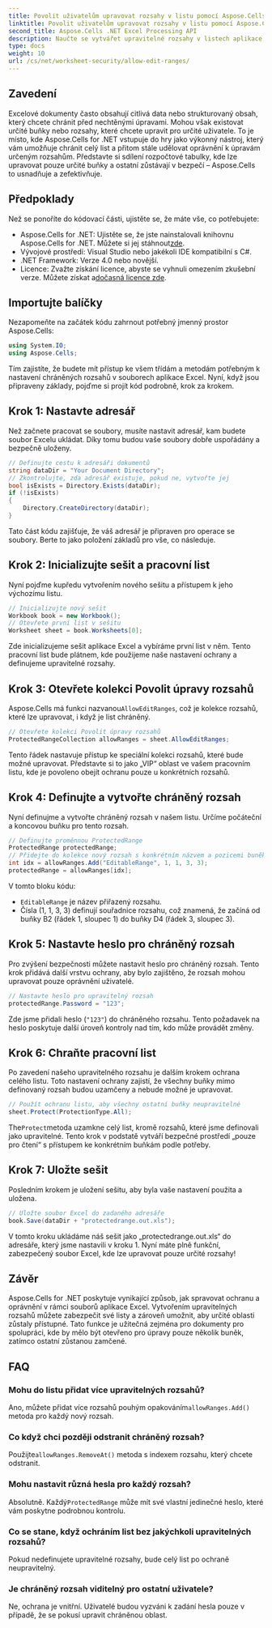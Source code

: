 ```yaml
---
title: Povolit uživatelům upravovat rozsahy v listu pomocí Aspose.Cells
linktitle: Povolit uživatelům upravovat rozsahy v listu pomocí Aspose.Cells
second_title: Aspose.Cells .NET Excel Processing API
description: Naučte se vytvářet upravitelné rozsahy v listech aplikace Excel pomocí Aspose.Cells pro .NET, což umožňuje upravovat konkrétní buňky a zbytek je možné zabezpečit ochranou listu.
type: docs
weight: 10
url: /cs/net/worksheet-security/allow-edit-ranges/
---
```

## Zavedení
Excelové dokumenty často obsahují citlivá data nebo strukturovaný obsah, který chcete chránit před nechtěnými úpravami. Mohou však existovat určité buňky nebo rozsahy, které chcete upravit pro určité uživatele. To je místo, kde Aspose.Cells for .NET vstupuje do hry jako výkonný nástroj, který vám umožňuje chránit celý list a přitom stále udělovat oprávnění k úpravám určeným rozsahům. Představte si sdílení rozpočtové tabulky, kde lze upravovat pouze určité buňky a ostatní zůstávají v bezpečí – Aspose.Cells to usnadňuje a zefektivňuje.
## Předpoklady
Než se ponoříte do kódovací části, ujistěte se, že máte vše, co potřebujete:
-  Aspose.Cells for .NET: Ujistěte se, že jste nainstalovali knihovnu Aspose.Cells for .NET. Můžete si jej stáhnout[zde](https://releases.aspose.com/cells/net/).
- Vývojové prostředí: Visual Studio nebo jakékoli IDE kompatibilní s C#.
- .NET Framework: Verze 4.0 nebo novější.
- Licence: Zvažte získání licence, abyste se vyhnuli omezením zkušební verze. Můžete získat a[dočasná licence zde](https://purchase.aspose.com/temporary-license/).
## Importujte balíčky
Nezapomeňte na začátek kódu zahrnout potřebný jmenný prostor Aspose.Cells:
```csharp
using System.IO;
using Aspose.Cells;
```
Tím zajistíte, že budete mít přístup ke všem třídám a metodám potřebným k nastavení chráněných rozsahů v souborech aplikace Excel.
Nyní, když jsou připraveny základy, pojďme si projít kód podrobně, krok za krokem.
## Krok 1: Nastavte adresář
Než začnete pracovat se soubory, musíte nastavit adresář, kam budete soubor Excelu ukládat. Díky tomu budou vaše soubory dobře uspořádány a bezpečně uloženy.
```csharp
// Definujte cestu k adresáři dokumentů
string dataDir = "Your Document Directory";
// Zkontrolujte, zda adresář existuje, pokud ne, vytvořte jej
bool isExists = Directory.Exists(dataDir);
if (!isExists)
{
    Directory.CreateDirectory(dataDir);
}
```
Tato část kódu zajišťuje, že váš adresář je připraven pro operace se soubory. Berte to jako položení základů pro vše, co následuje.
## Krok 2: Inicializujte sešit a pracovní list
Nyní pojďme kupředu vytvořením nového sešitu a přístupem k jeho výchozímu listu.
```csharp
// Inicializujte nový sešit
Workbook book = new Workbook();
// Otevřete první list v sešitu
Worksheet sheet = book.Worksheets[0];
```
Zde inicializujeme sešit aplikace Excel a vybíráme první list v něm. Tento pracovní list bude plátnem, kde použijeme naše nastavení ochrany a definujeme upravitelné rozsahy.
## Krok 3: Otevřete kolekci Povolit úpravy rozsahů
 Aspose.Cells má funkci nazvanou`AllowEditRanges`, což je kolekce rozsahů, které lze upravovat, i když je list chráněný.
```csharp
// Otevřete kolekci Povolit úpravy rozsahů
ProtectedRangeCollection allowRanges = sheet.AllowEditRanges;
```
Tento řádek nastavuje přístup ke speciální kolekci rozsahů, které bude možné upravovat. Představte si to jako „VIP“ oblast ve vašem pracovním listu, kde je povoleno obejít ochranu pouze u konkrétních rozsahů.
## Krok 4: Definujte a vytvořte chráněný rozsah
Nyní definujme a vytvořte chráněný rozsah v našem listu. Určíme počáteční a koncovou buňku pro tento rozsah.
```csharp
// Definujte proměnnou ProtectedRange
ProtectedRange protectedRange;
// Přidejte do kolekce nový rozsah s konkrétním názvem a pozicemi buněk
int idx = allowRanges.Add("EditableRange", 1, 1, 3, 3);
protectedRange = allowRanges[idx];
```
V tomto bloku kódu:
- `EditableRange` je název přiřazený rozsahu.
- Čísla (1, 1, 3, 3) definují souřadnice rozsahu, což znamená, že začíná od buňky B2 (řádek 1, sloupec 1) do buňky D4 (řádek 3, sloupec 3).
## Krok 5: Nastavte heslo pro chráněný rozsah
Pro zvýšení bezpečnosti můžete nastavit heslo pro chráněný rozsah. Tento krok přidává další vrstvu ochrany, aby bylo zajištěno, že rozsah mohou upravovat pouze oprávnění uživatelé.
```csharp
// Nastavte heslo pro upravitelný rozsah
protectedRange.Password = "123";
```
Zde jsme přidali heslo (`"123"`) do chráněného rozsahu. Tento požadavek na heslo poskytuje další úroveň kontroly nad tím, kdo může provádět změny.
## Krok 6: Chraňte pracovní list
Po zavedení našeho upravitelného rozsahu je dalším krokem ochrana celého listu. Toto nastavení ochrany zajistí, že všechny buňky mimo definovaný rozsah budou uzamčeny a nebude možné je upravovat.
```csharp
// Použít ochranu listu, aby všechny ostatní buňky neupravitelné
sheet.Protect(ProtectionType.All);
```
 The`Protect`metoda uzamkne celý list, kromě rozsahů, které jsme definovali jako upravitelné. Tento krok v podstatě vytváří bezpečné prostředí „pouze pro čtení“ s přístupem ke konkrétním buňkám podle potřeby.
## Krok 7: Uložte sešit
Posledním krokem je uložení sešitu, aby byla vaše nastavení použita a uložena.
```csharp
// Uložte soubor Excel do zadaného adresáře
book.Save(dataDir + "protectedrange.out.xls");
```
V tomto kroku ukládáme náš sešit jako „protectedrange.out.xls“ do adresáře, který jsme nastavili v kroku 1. Nyní máte plně funkční, zabezpečený soubor Excel, kde lze upravovat pouze určité rozsahy!
## Závěr
Aspose.Cells for .NET poskytuje vynikající způsob, jak spravovat ochranu a oprávnění v rámci souborů aplikace Excel. Vytvořením upravitelných rozsahů můžete zabezpečit své listy a zároveň umožnit, aby určité oblasti zůstaly přístupné. Tato funkce je užitečná zejména pro dokumenty pro spolupráci, kde by mělo být otevřeno pro úpravy pouze několik buněk, zatímco ostatní zůstanou zamčené.
## FAQ
### Mohu do listu přidat více upravitelných rozsahů?
Ano, můžete přidat více rozsahů pouhým opakováním`allowRanges.Add()` metoda pro každý nový rozsah.
### Co když chci později odstranit chráněný rozsah?
 Použijte`allowRanges.RemoveAt()` metoda s indexem rozsahu, který chcete odstranit.
### Mohu nastavit různá hesla pro každý rozsah?
 Absolutně. Každý`ProtectedRange` může mít své vlastní jedinečné heslo, které vám poskytne podrobnou kontrolu.
### Co se stane, když ochráním list bez jakýchkoli upravitelných rozsahů?
Pokud nedefinujete upravitelné rozsahy, bude celý list po ochraně neupravitelný.
### Je chráněný rozsah viditelný pro ostatní uživatele?
Ne, ochrana je vnitřní. Uživatelé budou vyzváni k zadání hesla pouze v případě, že se pokusí upravit chráněnou oblast.
